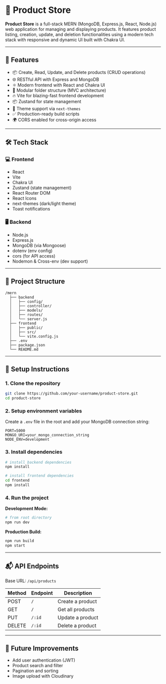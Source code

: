 
# 🛒 Product Store

**Product Store** is a full-stack MERN (MongoDB, Express.js, React, Node.js) web application for managing and displaying products. It features product listing, creation, update, and deletion functionalities using a modern tech stack with responsive and dynamic UI built with Chakra UI.

---

## 🚀 Features

- 📦 Create, Read, Update, and Delete products (CRUD operations)
- 🌐 RESTful API with Express and MongoDB
- ⚛️ Modern frontend with React and Chakra UI
- 📁 Modular folder structure (MVC architecture)
- 🔥 Vite for blazing-fast frontend development
- 📦 Zustand for state management
- 🌙 Theme support via `next-themes`
- ✅ Production-ready build scripts
- 🌍 CORS enabled for cross-origin access

---

## 🛠️ Tech Stack

### 💻 Frontend
- React
- Vite
- Chakra UI
- Zustand (state management)
- React Router DOM
- React Icons
- next-themes (dark/light theme)
- Toast notifications

### 🖥️ Backend
- Node.js
- Express.js
- MongoDB (via Mongoose)
- dotenv (env config)
- cors (for API access)
- Nodemon & Cross-env (dev support)

---

## 📁 Project Structure

```
/mern
  ├── backend
  │   ├── config/
  │   ├── controller/
  │   ├── models/
  │   ├── routes/
  │   └── server.js
  ├── frontend
  │   ├── public/
  │   ├── src/
  │   └── vite.config.js
  ├── .env
  ├── package.json
  └── README.md
```

---

## 🔧 Setup Instructions

### 1. Clone the repository

```bash
git clone https://github.com/your-username/product-store.git
cd product-store
```

### 2. Setup environment variables

Create a `.env` file in the root and add your MongoDB connection string:

```
PORT=5000
MONGO_URI=your_mongo_connection_string
NODE_ENV=development
```

### 3. Install dependencies

```bash
# install backend dependencies
npm install

# install frontend dependencies
cd frontend
npm install
```

### 4. Run the project

**Development Mode:**

```bash
# from root directory
npm run dev
```

**Production Build:**

```bash
npm run build
npm start
```

---

## 📬 API Endpoints

Base URL: `/api/products`

| Method | Endpoint       | Description         |
|--------|----------------|---------------------|
| POST   | `/`            | Create a product    |
| GET    | `/`            | Get all products    |
| PUT    | `/:id`         | Update a product    |
| DELETE | `/:id`         | Delete a product    |

---

## 🧠 Future Improvements

- Add user authentication (JWT)
- Product search and filter
- Pagination and sorting
- Image upload with Cloudinary

